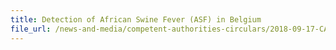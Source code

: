 ```yaml
---
title: Detection of African Swine Fever (ASF) in Belgium 
file_url: /news-and-media/competent-authorities-circulars/2018-09-17-CA.pdf
---
```


